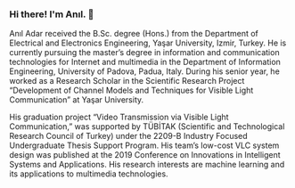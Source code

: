 ### Hi there! I'm Anıl. 👋

<!--
**aniladar/aniladar** is a ✨ _special_ ✨ repository because its `README.md` (this file) appears on your GitHub profile.

Here are some ideas to get you started:

- 🔭 I’m currently working on ...
- 🌱 I’m currently learning ...
- 👯 I’m looking to collaborate on ...
- 🤔 I’m looking for help with ...
- 💬 Ask me about ...
- 📫 How to reach me: ...
- 😄 Pronouns: ...
- ⚡ Fun fact: ...
-->

Anıl Adar received the B.Sc. degree (Hons.) from the Department of Electrical and Electronics Engineering, Yaşar University, Izmir, Turkey. He is currently pursuing the master’s degree in information and communication technologies for Internet and multimedia in the Department of Information Engineering, University of Padova, Padua, Italy. During his senior year, he worked as a Research Scholar in the Scientific Research Project “Development of Channel Models and Techniques for Visible Light Communication” at Yaşar University.

His graduation project “Video Transmission via Visible Light Communication,” was supported by TÜBİTAK (Scientific and Technological Research Council of Turkey) under the 2209-B Industry Focused Undergraduate Thesis Support Program. His team’s low-cost VLC system design was published at the 2019 Conference on Innovations in Intelligent Systems and Applications. His research interests are machine learning and its applications to multimedia technologies.
